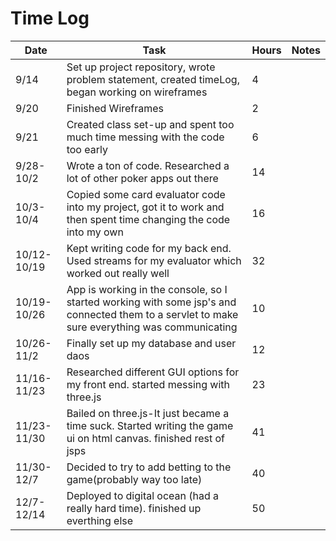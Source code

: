 
# Time Log 

| Date | Task  | Hours |   Notes    |
|------|-------|-------|------------|
|9/14  | Set up project repository, wrote problem statement, created timeLog, began working on wireframes | 4 | |
|9/20  | Finished Wireframes | 2 | |
|9/21  | Created class set-up and spent too much time messing with the code too early | 6 | | 
|9/28-10/2 | Wrote a ton of code. Researched a lot of other poker apps out there | 14 | |
|10/3-10/4 | Copied some card evaluator code into my project, got it to work and then spent time changing the code into my own | 16 | |
|10/12-10/19 | Kept writing code for my back end. Used streams for my evaluator which worked out really well | 32 | |
|10/19-10/26 | App is working in the console, so I started working with some jsp's and connected them to a servlet to make sure everything was communicating | 10 | |
|10/26-11/2| Finally set up my database and user daos | 12 | |
|11/16-11/23 | Researched different GUI options for my front end. started messing with three.js | 23 | |
|11/23-11/30 | Bailed on three.js-It just became a time suck. Started writing the game ui on html canvas. finished rest of jsps | 41 | |
|11/30-12/7| Decided to try to add betting to the game(probably way too late) | 40 | |
|12/7-12/14| Deployed to digital ocean (had a really hard time). finished up everthing else | 50 | |
